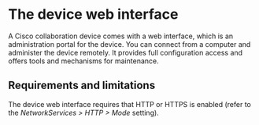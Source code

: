 # The device web interface

A Cisco collaboration device comes with a web interface, which is an administration portal for the device. You can connect from a computer and administer the device remotely. It provides full configuration access and offers tools and mechanisms for maintenance.

## Requirements and limitations 

The device web interface requires that HTTP or HTTPS is enabled (refer to the _NetworkServices > HTTP > Mode_ setting).
